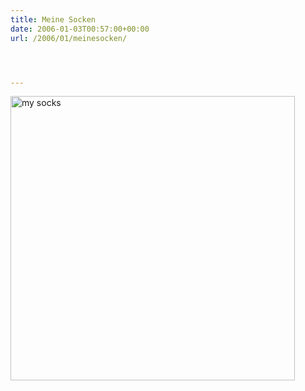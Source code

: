 ```yaml
---
title: Meine Socken
date: 2006-01-03T00:57:00+00:00
url: /2006/01/meinesocken/




---
```

[<img width="455" src="//static.flickr.com/42/81384531_3afc683e52.jpg" alt="my socks" />][1]

 [1]: http://www.flickr.com/photos/schreibblogade/81384531/ "my socks"

